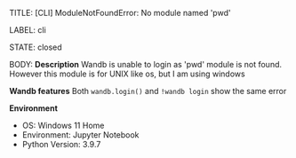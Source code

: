 TITLE:
[CLI] ModuleNotFoundError: No module named 'pwd'

LABEL:
cli

STATE:
closed

BODY:
**Description**
Wandb is unable to login as 'pwd' module is  not found. However this module is for UNIX like os, but I am using windows

**Wandb features**
Both `wandb.login()` and `!wandb login` show the same error

**Environment**
- OS: Windows 11 Home
- Environment: Jupyter Notebook
- Python Version: 3.9.7


